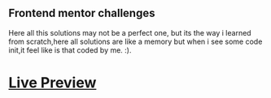 ## Frontend mentor challenges

Here all this solutions may not be a perfect one, but its the way i learned from scratch,here all solutions are like a memory but when i see some code init,it feel like is that coded by me. :).

# [Live Preview](https://joker-bat.github.io/frontend-mentor-challenges/)
